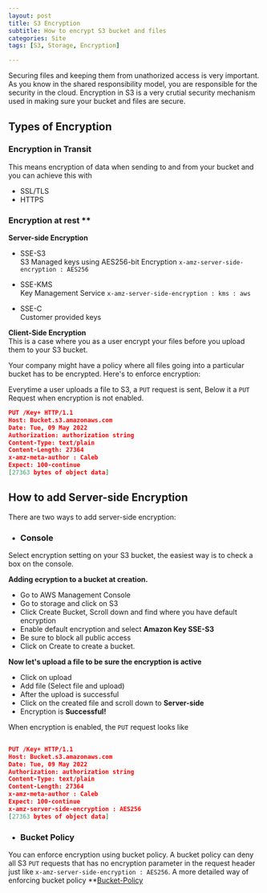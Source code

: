 ```yaml
---
layout: post
title: S3 Encryption
subtitle: How to encrypt S3 bucket and files
categories: Site
tags: [S3, Storage, Encryption]

---
```




Securing files and keeping them from unathorized access is very important. As you know in the shared responsibility model, you are responsible for the security in the cloud. Encryption in S3 is a very crutial security mechanism used in making sure your bucket and files are secure. 
 


## Types of Encryption 

### Encryption in Transit
This means encryption of data when sending to and from your bucket and you can achieve this with <br/>
- SSL/TLS
- HTTPS

### Encryption at rest **
**Server-side Encryption**
- SSE-S3 <br/>
S3 Managed keys using AES256-bit Encryption `x-amz-server-side-encryption : AES256`

- SSE-KMS <br/>
Key Management Service `x-amz-server-side-encryption : kms : aws`

- SSE-C <br/>
Customer provided keys

**Client-Side Encryption**<br/>
This is a case where you as a user encrypt your files before you upload them to your S3 bucket. 
 
Your company might have a policy where all files going into a particular bucket has to be encrypted. Here's to enforce encryption: <br/>


Everytime a user uploads a file to S3, a `PUT` request is sent,
Below it a `PUT` Request when encryption is not enabled. <br/>

```json
PUT /Key+ HTTP/1.1
Host: Bucket.s3.amazonaws.com
Date: Tue, 09 May 2022  
Authorization: authorization string
Content-Type: text/plain
Content-Length: 27364
x-amz-meta-author : Caleb
Expect: 100-continue
[27363 bytes of object data]
```



## How to add Server-side Encryption

There are two  ways to add server-side encryption: <br/>

- ### Console
Select encryption setting on your S3 bucket, the easiest way is to check a box on the console.

**Adding ecryption to a bucket at creation.**
- Go to AWS Management Console
- Go to storage and click on S3
- Click Create Bucket, Scroll down and find where you have default encryption
- Enable default encryption and select **Amazon Key SSE-S3**
- Be sure to block all public access 
- Click on Create to create a bucket.

**Now let's upload a file to be sure the encryption is active** <br/>

- Click on upload
- Add file (Select file and upload)
- After the upload is successful
- Click on the created file and scroll down to **Server-side**
- Encryption is **Successful!**

 When encryption is enabled, the `PUT` request looks like

 ```json 
  
PUT /Key+ HTTP/1.1
Host: Bucket.s3.amazonaws.com
Date: Tue, 09 May 2022  
Authorization: authorization string
Content-Type: text/plain
Content-Length: 27364
x-amz-meta-author : Caleb
Expect: 100-continue
x-amz-server-side-encryption : AES256
[27363 bytes of object data]

 ```


- ### Bucket Policy
You can enforce encryption using bucket policy.
A bucket policy can deny all S3 `PUT` requests that has no encryption parameter in the request header just like `x-amz-server-side-encryption : AES256`. A more detailed way of enforcing bucket policy  **[Bucket-Policy](https://docs.aws.amazon.com/AmazonS3/latest/userguide/add-bucket-policy.html)

